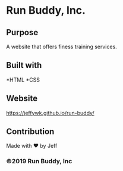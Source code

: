 # Run Buddy, Inc.

## Purpose
A website that offers finess training services. 

## Built with
*HTML
*CSS

## Website
https://jeffywk.github.io/run-buddy/

## Contribution
Made with ❤️ by Jeff

### ©️2019 Run Buddy, Inc

